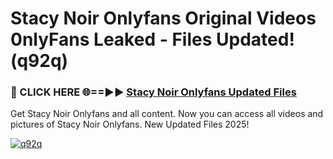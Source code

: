 # Stacy Noir Onlyfans Original Videos 0nlyFans Leaked - Files Updated! (q92q)

<h3>🔴 CLICK HERE 🌐==►► <a href="https://tinyurl.com/2jnfzry5" rel="nofollow">Stacy Noir Onlyfans Updated Files</a></h3>

Get Stacy Noir Onlyfans and all content. Now you can access all videos and pictures of Stacy Noir Onlyfans. New Updated Files 2025!

[![q92q](https://i.imgur.com/GyGTBgg.gif)](https://tinyurl.com/2jnfzry5)
